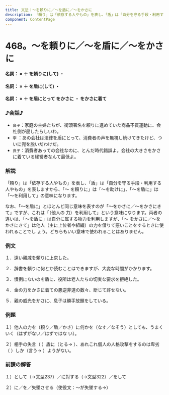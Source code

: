```yaml
---
title: 文法：～を頼りに／～を盾に／～をかさに
description: 「頼り」は「依存する人やもの」を表し、「盾」は「自分を守る手段・利用する人やもの」を表しますから、「～ を頼りに」は「～を助けに」、「～を盾に」は「～を利用して」の意味になります。
component: ContentPage
---
```



# 468。～を頼りに／～を盾に／～をかさに
#### 名詞： × ＋ を頼りに(して) ・
#### 名詞： × ＋ を盾に(して) ・
#### 名詞： × ＋ を盾にとって をかさに ・ をかさに着て
### ♪会話♪
- `良子`：家庭の主婦たちが、街頭署名を頼りに進めていた商品不買運動に、会社側が屈したらしいわ。
- `李` ：あの会社は法律を盾にとって、消費者の声を無視し続けてきたけど、ついに兜を脱いだわけだ。
- `良子`：消費者あっての会社なのに、とんだ時代錯誤よ。会社の大きさをかさに着ている経営者なんて最低よ。
### 解説
「頼り」は「依存する人やもの」を表し、「盾」は「自分を守る手段・利用する人やもの」を表しますから、「～ を頼りに」は「～を助けに」、「～を盾に」は「～を利用して」の意味になります。

なお、「～を盾に」とほとんど同じ意味を表すのが「～をかさに／～をかさにきて」ですが、これは「（他人の 力）を利用して」という意味になります。両者の違いは、「～を盾に」は自分に属する物力を利用しますが、「～ をかさに／～をかさにきて」は他人（主に上位者や組織）の力を借りて悪いことをするときに使われることでし ょう。どちらもいい意味で使われることはありません。
### 例文
１．遠い親戚を頼りに上京した。

２．辞書を頼りに何とか読むことはできますが、大変な時間がかかります。

３．慣例にないのを盾に、役所は老人たちの切実な要求を拒絶した。

４．金の力をかさに着ての悪逆非道の数々、断じて許せない。

５．親の威光をかさに、息子は勝手放題をしている。
### 例題
１）他人の力を（頼り／盾／かさ）に何かを（なす／なそう）としても、うまくいく（はずがない／はずではな い）。

２）相手の失言（ ）盾に（とる→ ）、あれこれ個人の人格攻撃をするのは卑劣（ ）しか（言う→ ）ようがない。
### 前課の解答
１）として（→文型237）／に対する（→文型322）／をして

２）に／を／失墜させる（使役文：～が失墜する→）
